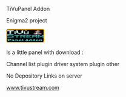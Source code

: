 TiVuPanel Addon 

Enigma2 project


<img src="https://github.com/Belfagor2005/tvPanel/blob/main/usr/lib/enigma2/python/Plugins/Extensions/tvPanel/logo.png">


Is a little panel with download :

Channel list
plugin
driver
system plugin
other


No Depository Links on server

www.tivustream.com
